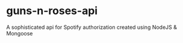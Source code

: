 # guns-n-roses-api
A sophisticated api for Spotify authorization created using NodeJS &amp; Mongoose
